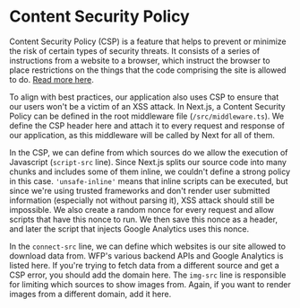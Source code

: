 # Content Security Policy

Content Security Policy (CSP) is a feature that helps to prevent or minimize the risk of certain types of security threats. It consists of a series of instructions from a website to a browser, which instruct the browser to place restrictions on the things that the code comprising the site is allowed to do. [Read more here](https://developer.mozilla.org/en-US/docs/Web/HTTP/CSP).

To align with best practices, our application also uses CSP to ensure that our users won't be a victim of an XSS attack. In Next.js, a Content Security Policy can be defined in the root middleware file (`/src/middleware.ts`). We define the CSP header here and attach it to every request and response of our application, as this middleware will be called by Next for all of them.

In the CSP, we can define from which sources do we allow the execution of Javascript (`script-src` line). Since Next.js splits our source code into many chunks and includes some of them inline, we couldn't define a strong policy in this case. `'unsafe-inline'` means that inline scripts can be executed, but since we're using trusted frameworks and don't render user submitted information (especially not without parsing it), XSS attack should still be impossible. We also create a random nonce for every request and allow scripts that have this nonce to run. We then save this nonce as a header, and later the script that injects Google Analytics uses this nonce.

In the `connect-src` line, we can define which websites is our site allowed to download data from. WFP's various backend APIs and Google Analytics is listed here. If you're trying to fetch data from a different source and get a CSP error, you should add the domain here. The `img-src` line is responsible for limiting which sources to show images from. Again, if you want to render images from a different domain, add it here.